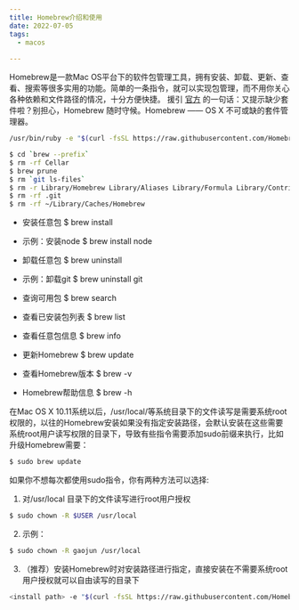 ```yaml
---
title: Homebrew介绍和使用
date: 2022-07-05
tags:
  - macos 
 
---
```




Homebrew是一款Mac OS平台下的软件包管理工具，拥有安装、卸载、更新、查看、搜索等很多实用的功能。简单的一条指令，就可以实现包管理，而不用你关心各种依赖和文件路径的情况，十分方便快捷。
援引 [官方](https://links.jianshu.com/go?to=http%3A%2F%2Fbrew.sh%2F) 的一句话：又提示缺少套件啦？别担心，Homebrew 随时守候。Homebrew —— OS X 不可或缺的套件管理器。

<!--more-->




```bash
/usr/bin/ruby -e "$(curl -fsSL https://raw.githubusercontent.com/Homebrew/install/master/install)"
```



```bash
$ cd `brew --prefix`
$ rm -rf Cellar
$ brew prune
$ rm `git ls-files`
$ rm -r Library/Homebrew Library/Aliases Library/Formula Library/Contributions
$ rm -rf .git
$ rm -rf ~/Library/Caches/Homebrew
```


* 安装任意包
$ brew install <packageName>

* 示例：安装node
$ brew install node

* 卸载任意包
$ brew uninstall <packageName>

* 示例：卸载git
$ brew uninstall git

* 查询可用包
$ brew search <packageName>

* 查看已安装包列表
$ brew list

* 查看任意包信息
$ brew info <packageName>

* 更新Homebrew
$ brew update

* 查看Homebrew版本
$ brew -v

* Homebrew帮助信息
$ brew -h



在Mac OS X 10.11系统以后，/usr/local/等系统目录下的文件读写是需要系统root权限的，以往的Homebrew安装如果没有指定安装路径，会默认安装在这些需要系统root用户读写权限的目录下，导致有些指令需要添加sudo前缀来执行，比如升级Homebrew需要：
```bash
$ sudo brew update
```
如果你不想每次都使用sudo指令，你有两种方法可以选择:
1. 对/usr/local 目录下的文件读写进行root用户授权
```bash
$ sudo chown -R $USER /usr/local
```

2. 示例：
```bash
$ sudo chown -R gaojun /usr/local
```

3. （推荐）安装Homebrew时对安装路径进行指定，直接安装在不需要系统root用户授权就可以自由读写的目录下
```bash
<install path> -e "$(curl -fsSL https://raw.githubusercontent.com/Homebrew/install/master/install)"
```


